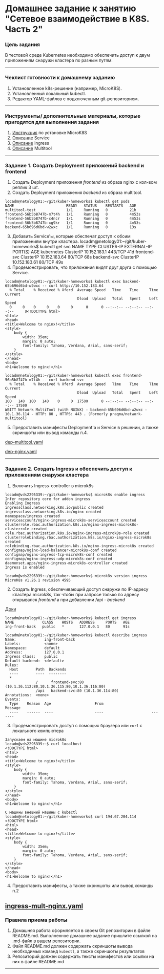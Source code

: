# Домашнее задание к занятию "Сетевое взаимодействие в K8S. Часть 2"

### Цель задания

В тестовой среде Kubernetes необходимо обеспечить доступ к двум приложениям снаружи кластера по разным путям.

------

### Чеклист готовности к домашнему заданию

1. Установленное k8s-решение (например, MicroK8S).
2. Установленный локальный kubectl.
3. Редактор YAML-файлов с подключенным git-репозиторием.

------

### Инструменты/ дополнительные материалы, которые пригодятся для выполнения задания

1. [Инструкция](https://microk8s.io/docs/getting-started) по установке MicroK8S
2. [Описание](https://kubernetes.io/docs/concepts/services-networking/service/) Service
3. [Описание](https://kubernetes.io/docs/concepts/services-networking/ingress/) Ingress
4. [Описание](https://github.com/wbitt/Network-MultiTool) Multitool

------

### Задание 1. Создать Deployment приложений backend и frontend

1. Создать Deployment приложения _frontend_ из образа nginx с кол-вом реплик 3 шт.
2. Создать Deployment приложения _backend_ из образа multitool. 
```
locadm@netology01:~/git/kuber-homeworks$ kubectl get pods
NAME                        READY   STATUS    RESTARTS   AGE
multitool-test              1/1     Running   0          21h
frontend-56b5b8747b-m7t4h   1/1     Running   0          4m53s
frontend-56b5b8747b-c4ncr   1/1     Running   0          4m53s
frontend-56b5b8747b-xg9kr   1/1     Running   0          4m53s
backend-65b696d6bd-w2wxc    1/1     Running   0          13s
```
3. Добавить Service'ы, которые обеспечат доступ к обоим приложениям внутри кластера. 
locadm@netology01:~/git/kuber-homeworks$ kubectl get svc
NAME           TYPE        CLUSTER-IP      EXTERNAL-IP   PORT(S)   AGE
kubernetes     ClusterIP   10.152.183.1    <none>        443/TCP   41d
frontend-svc   ClusterIP   10.152.183.64   <none>        80/TCP    68s
backend-svc    ClusterIP   10.152.183.61   <none>        80/TCP    49s
4. Продемонстрировать, что приложения видят друг друга с помощью Service.
```
locadm@netology01:~/git/kuber-homeworks$ kubectl exec backend-65b696d6bd-w2wxc -- curl http://10.152.183.64
  % Total    % Received % Xferd  Average Speed   Time    Time     Time  Current
                                 Dload  Upload   Total   Spent    Left  Speed
  0     0    0     0    0     0      0      0 --:--:-- --:--:-- --:--:--     0<!DOCTYPE html>
<html>
<head>
<title>Welcome to nginx!</title>
<style>
    body {
        width: 35em;
        margin: 0 auto;
        font-family: Tahoma, Verdana, Arial, sans-serif;
    }
</style>
</head>
<body>
<h1>Welcome to nginx!</h1>

locadm@netology01:~/git/kuber-homeworks$ kubectl exec frontend-56b5b8747b-m7t4h -- curl backend-svc 
  % Total    % Received % Xferd  Average Speed   Time    Time     Time  Current
                                 Dload  Upload   Total   Spent    Left  Speed
100   140  100   140    0     0  17500      0 --:--:-- --:--:-- --:--:-- 17500
WBITT Network MultiTool (with NGINX) - backend-65b696d6bd-w2wxc - 10.1.36.114 - HTTP: 80 , HTTPS: 443 . (Formerly praqma/network-multitool)

```
5. Предоставить манифесты Deployment'а и Service в решении, а также скриншоты или вывод команды п.4.

[dep-multitool.yaml](dep-multitool.yaml)

[dep-nginx.yaml](dep-nginx.yaml)

------

### Задание 2. Создать Ingress и обеспечить доступ к приложениям снаружи кластера

1. Включить Ingress-controller в microk8s
```
locadm@vds2295339:~/git/kuber-homeworks$ microk8s enable ingress
Infer repository core for addon ingress
Enabling Ingress
ingressclass.networking.k8s.io/public created
ingressclass.networking.k8s.io/nginx created
namespace/ingress created
serviceaccount/nginx-ingress-microk8s-serviceaccount created
clusterrole.rbac.authorization.k8s.io/nginx-ingress-microk8s-clusterrole created
role.rbac.authorization.k8s.io/nginx-ingress-microk8s-role created
clusterrolebinding.rbac.authorization.k8s.io/nginx-ingress-microk8s created
rolebinding.rbac.authorization.k8s.io/nginx-ingress-microk8s created
configmap/nginx-load-balancer-microk8s-conf created
configmap/nginx-ingress-tcp-microk8s-conf created
configmap/nginx-ingress-udp-microk8s-conf created
daemonset.apps/nginx-ingress-microk8s-controller created
Ingress is enabled

locadm@vds2295339:~/git/kuber-homeworks$ microk8s version ingress
MicroK8s v1.26.1 revision 4595
```
2. Создать Ingress, обеспечивающий доступ снаружи по IP-адресу кластера microk8s, так чтобы при запросе только по адресу открывался _frontend_ а при добавлении /api - _backend_

[Доки](https://microk8s.io/docs/addon-ingress)
```
locadm@netology01:~/git/kuber-homeworks$ kubectl get ingress
NAME             CLASS    HOSTS   ADDRESS     PORTS   AGE
ing-front-back   public   *       127.0.0.1   80      91s

locadm@netology01:~/git/kuber-homeworks$ kubectl describe ingress
Name:             ing-front-back
Labels:           <none>
Namespace:        default
Address:          127.0.0.1
Ingress Class:    public
Default backend:  <default>
Rules:
  Host        Path  Backends
  ----        ----  --------
  *           
              /      frontend-svc:80 (10.1.36.112:80,10.1.36.115:80,10.1.36.116:80)
              /api   backend-svc:80 (10.1.36.114:80)
Annotations:  <none>
Events:
  Type    Reason  Age                    From                      Message
  ----    ------  ----                   ----                      -------
```
3. Продемонстрировать доступ с помощью браузера или `curl` с локального компьютера
```
Запускаем на машине microk8s
locadm@vds2295339:~$ curl localhost
<!DOCTYPE html>
<html>
<head>
<title>Welcome to nginx!</title>
<style>
    body {
        width: 35em;
        margin: 0 auto;
        font-family: Tahoma, Verdana, Arial, sans-serif;
    }
</style>
</head>
<body>
<h1>Welcome to nginx!</h1>

С машины внешний машины с kubectl
locadm@netology01:~/git/kuber-homeworks$ curl 194.67.204.114
<!DOCTYPE html>
<html>
<head>
<title>Welcome to nginx!</title>
<style>
    body {
        width: 35em;
        margin: 0 auto;
        font-family: Tahoma, Verdana, Arial, sans-serif;
    }
</style>
</head>
<body>
<h1>Welcome to nginx!</h1>
```
4. Предоставить манифесты, а также скриншоты или вывод команды п.2

[ingress-mult-nginx.yaml](ingress-mult-nginx.yaml)
------

### Правила приема работы

1. Домашняя работа оформляется в своем Git репозитории в файле README.md. Выполненное домашнее задание пришлите ссылкой на .md-файл в вашем репозитории.
2. Файл README.md должен содержать скриншоты вывода необходимых команд `kubectl`, а также скриншоты результатов
3. Репозиторий должен содержать тексты манифестов или ссылки на них в файле README.md

------